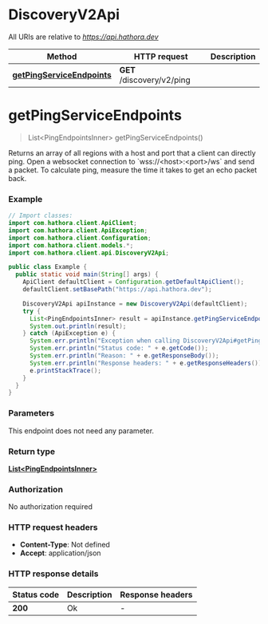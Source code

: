 # DiscoveryV2Api

All URIs are relative to *https://api.hathora.dev*

| Method | HTTP request | Description |
|------------- | ------------- | -------------|
| [**getPingServiceEndpoints**](DiscoveryV2Api.md#getPingServiceEndpoints) | **GET** /discovery/v2/ping |  |


<a name="getPingServiceEndpoints"></a>
# **getPingServiceEndpoints**
> List&lt;PingEndpointsInner&gt; getPingServiceEndpoints()



Returns an array of all regions with a host and port that a client can directly ping. Open a websocket connection to &#x60;wss://&lt;host&gt;:&lt;port&gt;/ws&#x60; and send a packet. To calculate ping, measure the time it takes to get an echo packet back.

### Example
```java
// Import classes:
import com.hathora.client.ApiClient;
import com.hathora.client.ApiException;
import com.hathora.client.Configuration;
import com.hathora.client.models.*;
import com.hathora.client.api.DiscoveryV2Api;

public class Example {
  public static void main(String[] args) {
    ApiClient defaultClient = Configuration.getDefaultApiClient();
    defaultClient.setBasePath("https://api.hathora.dev");

    DiscoveryV2Api apiInstance = new DiscoveryV2Api(defaultClient);
    try {
      List<PingEndpointsInner> result = apiInstance.getPingServiceEndpoints();
      System.out.println(result);
    } catch (ApiException e) {
      System.err.println("Exception when calling DiscoveryV2Api#getPingServiceEndpoints");
      System.err.println("Status code: " + e.getCode());
      System.err.println("Reason: " + e.getResponseBody());
      System.err.println("Response headers: " + e.getResponseHeaders());
      e.printStackTrace();
    }
  }
}
```

### Parameters
This endpoint does not need any parameter.

### Return type

[**List&lt;PingEndpointsInner&gt;**](PingEndpointsInner.md)

### Authorization

No authorization required

### HTTP request headers

 - **Content-Type**: Not defined
 - **Accept**: application/json

### HTTP response details
| Status code | Description | Response headers |
|-------------|-------------|------------------|
| **200** | Ok |  -  |


